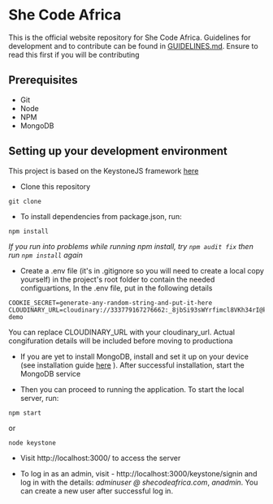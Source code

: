 # She Code Africa

This is the official website repository for She Code Africa. Guidelines for development and to contribute can be found in [GUIDELINES.md](/GUIDELINES.md). Ensure to read this first if you will be contributing

## Prerequisites

- Git
- Node
- NPM
- MongoDB

## Setting up your development environment

This project is based on the KeystoneJS framework [here](https://github.com/keystonejs/keystone)

- Clone this repository

```
git clone
```

- To install dependencies from package.json, run:

```
npm install
```
_If you run into problems while running npm install, try ```npm audit fix``` then run ```npm install``` again_

- Create a .env file (it's in .gitignore so you will need to create a local copy yourself) in the project's root folder to contain the needed configuartions, In the .env file, put in the following details

```
COOKIE_SECRET=generate-any-random-string-and-put-it-here
CLOUDINARY_URL=cloudinary://333779167276662:_8jbSi93sWYrfimcl8VKh34rI@keystone-demo

```
You can replace CLOUDINARY_URL with your cloudinary_url. Actual congifuration
details will be included before moving to productiona

- If you are yet to install MongoDB, install and set it up on your device (see installation guide [here](https://docs.mongodb.com/manual/installation/) ). After successful installation, start the MongoDB service

- Then you can proceed to running the application. To start the local server, run:

```
npm start
```
or 

```
node keystone
```

- Visit http://localhost:3000/ to access the server

- To log in as an admin, visit - http://localhost:3000/keystone/signin and log in with the details: _adminuser @ shecodeafrica.com_, _anadmin_. You can create a
new user after successful log in.

